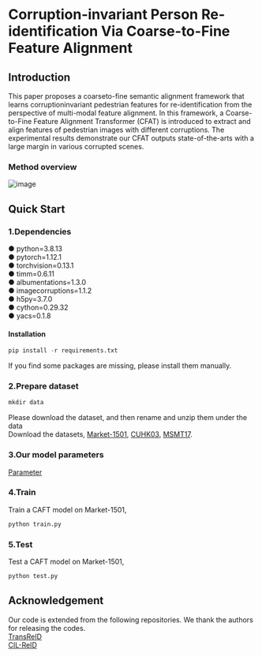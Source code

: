 # Corruption-invariant Person Re-identification Via Coarse-to-Fine Feature Alignment

## Introduction
This paper proposes a coarseto-fine semantic alignment framework that learns corruptioninvariant pedestrian features for re-identification from the perspective of multi-modal feature alignment. In this framework, a Coarse-to-Fine Feature Alignment Transformer (CFAT) is introduced to extract and align features of pedestrian images with different corruptions. The experimental results demonstrate our CFAT outputs state-of-the-arts with a large margin in various corrupted scenes.

### Method overview
![image](https://github.com/user-attachments/assets/27612791-d121-41ad-aab3-b3b8e0965ecc)

## Quick Start
### 1.Dependencies
● python=3.8.13<br>
● pytorch=1.12.1<br>
● torchvision=0.13.1<br>
● timm=0.6.11<br>
● albumentations=1.3.0<br>
● imagecorruptions=1.1.2<br>
● h5py=3.7.0<br>
● cython=0.29.32<br>
● yacs=0.1.8<br>

#### Installation
```python
pip install -r requirements.txt
```
If you find some packages are missing, please install them manually.

### 2.Prepare dataset
```python
mkdir data
```
Please download the dataset, and then rename and unzip them under the data<br>
Download the datasets, [Market-1501](https://openaccess.thecvf.com/content_iccv_2015/html/Zheng_Scalable_Person_Re-Identification_ICCV_2015_paper.html), [CUHK03](https://openaccess.thecvf.com/content_cvpr_2014/html/Li_DeepReID_Deep_Filter_2014_CVPR_paper.html), [MSMT17](https://arxiv.org/abs/1711.08565).

### 3.Our model parameters
[Parameter](https://1drv.ms/f/c/25ca6820bee662c1/EiMEWZ9gU-VLrHCZ18ZfqyoB3AMeupI2NblHcSgeWgk2jQ?e=nDUa6a)

### 4.Train
Train a CAFT model on Market-1501,
```python
python train.py
```

### 5.Test
Test a CAFT model on Market-1501,
```python
python test.py
```

## Acknowledgement
Our code is extended from the following repositories. We thank the authors for releasing the codes.<br>
[TransReID](https://github.com/damo-cv/TransReID)<br>
[CIL-ReID](https://github.com/MinghuiChen43/CIL-ReID)

